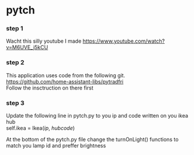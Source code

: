 # pytch

### step 1
Wacht this silly youtube I made https://www.youtube.com/watch?v=M6UVE_j5kCU

### step 2
This application uses code from the following git.<br>
https://github.com/home-assistant-libs/pytradfri<br>
Follow the insctruction on there first<br>

### step 3
Update the following line in pytch.py to you ip and code written on you ikea hub<br>
self.ikea = Ikea(<i>ip</i>, <i>hubcode</i>)

At the bottom of the pytch.py file change the turnOnLight() functions to match you lamp id and preffer brightness
